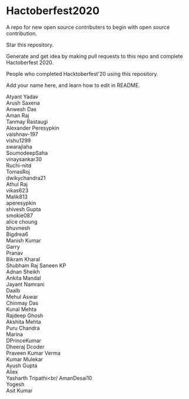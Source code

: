 # Hactoberfest2020

A repo for new open source contributers to begin with open source contribution. <br />

Star this repository.

Generate and get idea by making pull requests to this repo and complete Hactoberfest 2020. <br />

People who completed Hacktoberfest'20 using this repository. <br />

Add your name here, and learn how to edit in README. <br />

Atyant Yadav <br />
Arush Saxena <br />
Anwesh Das <br />
Aman Raj <br />
Tanmay Rastaugi <br />
Alexander Peresypkin <br />
vaishnav-197 <br />
vishu1299 <br />
swarajlaha <br />
SoumodeepSaha <br />
vinaysankar30 <br />
Ruchi-nitd <br />
TomasRoj <br />
dwikychandra21 <br />
Athul Raj <br />
vikas623 <br />
Malik813 <br />
aperesypkin <br />
shivesh Gupta <br/>
smokie087<br />
alice choung <br />
bhuvnesh <br />
Bigdrea6 <br />
Manish Kumar <br/>
Garry  <br/>
Pranav  <br/>
Bikram Kharal  <br/>
Shubham Raj
Saneen KP <br />
Adnan Sheikh <br />
Ankita Mandal <br />
Jayant Namrani <br/>
Daalb <br/>
Mehul Aswar<br/>
Chinmay Das<br/>
Kunal Mehta<br/>
Rajdeep Ghosh <br/>
Akshita Mehta<br/>
Puru Chandra<br/>
Marina<br/>
DPrinceKumar<br/>
Dheeraj Dcoder<br/>
Praveen Kumar Verma<br/>
Kumar Mulekar<br/>
Ayush Gupta<br/>
Aliex<br/>
Yasharth Tripathi<br/
AmanDesai10<br/>
Yogesh<br/>
Asit Kumar</br>
